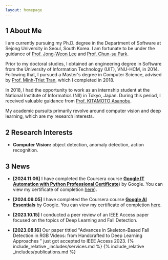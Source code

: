 ```yaml
---
layout: homepage
---
```


## 1 About Me

I am currently pursuing my Ph.D. degree in the Department of Software at Sejong University in Seoul, South Korea. I am fortunate to be under the guidance of [Prof. Jong-Weon Lee](https://sejong.elsevierpure.com/en/persons/jong-weon-lee) and [Prof. Chun-su Park](https://coe.skku.edu/eng_coe/intro/faculty_computer.do?mode=view&perId=LZStrFodgIgjArgHAVgFwGIE4CeBDOBmAFgTQDcBzAUQDkBJARQF5ag%20&). 

Prior to my doctoral studies, I obtained an engineering degree in Software from the University of Information Technology (UIT), VNU-HCM, in 2014. Following that, I pursued a Master's degree in Computer Science, advised by [Prof. Minh-Triet Tran](https://www.fit.hcmus.edu.vn/~tmtriet/), which I completed in 2018.

In 2018, I had the opportunity to work as an internship student at the National Institute of Informatics (NII) in Tokyo, Japan. During this period, I received valuable guidance from [Prof. KITAMOTO Asanobu](https://www.nii.ac.jp/en/faculty/digital_content/kitamoto_asanobu/).

My academic pursuits primarily revolve around computer vision and deep learning, which are my research interests.

## 2 Research Interests

- **Computer Vision:** object detection, anomaly detection, action recognition.

## 3 News

- **[2024.11.06]** I have completed the Coursera course [**Google IT Automation with Python Professional Certificate**](https://www.coursera.org/professional-certificates/google-it-automation)) by Google. You can view my certificate of completion [here](https://coursera.org/share/d59fb5f568a03a4e5fd55630093c5e92)).
  
- **[2024.09.05]** I have completed the Coursera course [**Google AI Essentials**](https://www.coursera.org/learn/google-ai-essentials) by Google. You can view my certificate of completion [here](https://www.coursera.org/account/accomplishments/verify/8BWSLNPT9UPY).

- **[2023.10.15]** I conducted a peer review of an IEEE Access paper focused on the topics of Deep Learning and Fall Detection.

- **[2023.08.16]** Our paper tittled "Advances in Skeleton-Based Fall Detection in RGB Videos: from Handcrafted to Deep Learning Approaches " just got accepted to IEEE Access 2023.
{% include_relative _includes/services.md %}
{% include_relative _includes/publications.md %}
